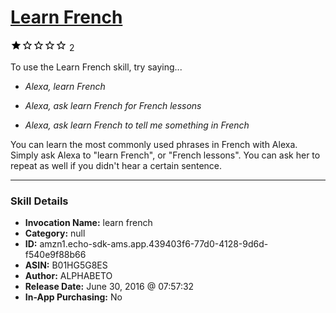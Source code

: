 # [Learn French](http://alexa.amazon.com/#skills/amzn1.echo-sdk-ams.app.439403f6-77d0-4128-9d6d-f540e9f88b66)
![1 stars](../../images/ic_star_black_18dp_1x.png)![1 stars](../../images/ic_star_border_black_18dp_1x.png)![1 stars](../../images/ic_star_border_black_18dp_1x.png)![1 stars](../../images/ic_star_border_black_18dp_1x.png)![1 stars](../../images/ic_star_border_black_18dp_1x.png) 2

To use the Learn French skill, try saying...

* *Alexa, learn French*

* *Alexa, ask learn French for French lessons*

* *Alexa, ask learn French to tell me something in French*

You can learn the most commonly used phrases in French with Alexa. Simply ask Alexa to "learn French", or "French lessons". You can ask her to repeat as well if you didn't hear a certain sentence.

***

### Skill Details

* **Invocation Name:** learn french
* **Category:** null
* **ID:** amzn1.echo-sdk-ams.app.439403f6-77d0-4128-9d6d-f540e9f88b66
* **ASIN:** B01HG5G8ES
* **Author:** ALPHABETO
* **Release Date:** June 30, 2016 @ 07:57:32
* **In-App Purchasing:** No
